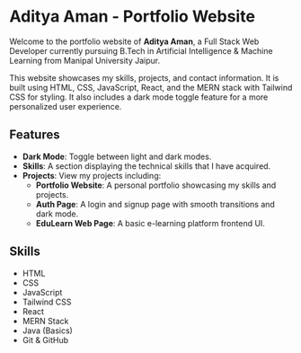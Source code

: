 # Aditya Aman - Portfolio Website

Welcome to the portfolio website of **Aditya Aman**, a Full Stack Web Developer currently pursuing B.Tech in Artificial Intelligence & Machine Learning from Manipal University Jaipur. 

This website showcases my skills, projects, and contact information. It is built using HTML, CSS, JavaScript, React, and the MERN stack with Tailwind CSS for styling. It also includes a dark mode toggle feature for a more personalized user experience.

## Features
- **Dark Mode**: Toggle between light and dark modes.
- **Skills**: A section displaying the technical skills that I have acquired.
- **Projects**: View my projects including:
  - **Portfolio Website**: A personal portfolio showcasing my skills and projects.
  - **Auth Page**: A login and signup page with smooth transitions and dark mode.
  - **EduLearn Web Page**: A basic e-learning platform frontend UI.
  
## Skills
- HTML
- CSS
- JavaScript
- Tailwind CSS
- React
- MERN Stack
- Java (Basics)
- Git & GitHub



